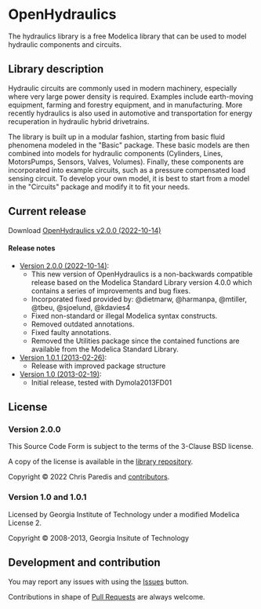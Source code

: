 # OpenHydraulics

The hydraulics library is a free Modelica library that can be used to model hydraulic
components and circuits.

## Library description

 Hydraulic circuits are commonly used in modern machinery,
especially where very large power density is required.  Examples include earth-moving
equipment, farming and forestry equipment, and in manufacturing.  More recently hydraulics
is also used in automotive and transportation for energy recuperation in hydraulic
hybrid drivetrains.

The library is built up in a modular fashion, starting from basic fluid phenomena modeled
in the "Basic" package.  These basic models are then combined into models for hydraulic
components (Cylinders, Lines, MotorsPumps, Sensors, Valves, Volumes).  Finally, these
components are incorporated into example circuits, such as a pressure compensated load
sensing circuit.  To develop your own model, it is best to start from a model in the
"Circuits" package and modify it to fit your needs.

## Current release

Download [OpenHydraulics v2.0.0 (2022-10-14)](../../releases/tag/v2.0.0)

#### Release notes

* [Version 2.0.0 (2022-10-14)](../../releases/tag/v2.0.0):
  * This new version of OpenHydraulics is a non-backwards compatible release based on the Modelica Standard Library version 4.0.0 which contains a series of improvements and bug fixes. 
  * Incorporated fixed provided by: @dietmarw, @harmanpa, @mtiller, @tbeu, @sjoelund, @kdavies4
  * Fixed non-standard or illegal Modelica syntax constructs.
  * Removed outdated annotations.
  * Fixed faulty annotations.
  * Removed the Utilities package since the contained functions are available from the Modelica Standard Library.
* [Version 1.0.1 (2013-02-26)](../../releases/tag/v1.0.1):
  * Release with improved package structure
* [Version 1.0 (2013-02-19)](../../releases/tag/v1.0):
  * Initial release, tested with Dymola2013FD01

## License

### Version 2.0.0

This Source Code Form is subject to the terms of the 3-Clause BSD license.

A copy of the license is available in the [library repository](../../LICENSE).

Copyright &copy; 2022 Chris Paredis and [contributors](../../graphs/contributors).

### Version 1.0 and 1.0.1

Licensed by Georgia Institute of Technology under a modified Modelica License 2.

Copyright &copy; 2008-2013, Georgia Insitute of Technology

## Development and contribution

You may report any issues with using the [Issues](https://github.com/cparedis/OpenHydraulics/issues) button.

Contributions in shape of [Pull Requests](https://github.com/cparedis/OpenHydraulics/pulls) are always welcome.
